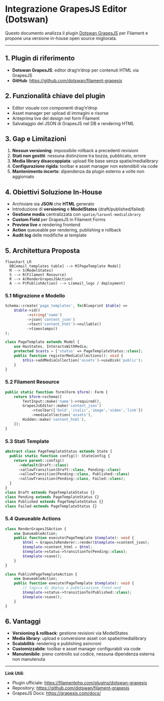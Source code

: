 # Integrazione GrapesJS Editor (Dotswan)

Questo documento analizza il plugin [Dotswan GrapesJS](https://filamentphp.com/plugins/dotswan-grapesjs) per Filament e propone una versione in-house open source migliorata.

---

## 1. Plugin di riferimento

- **Dotswan GrapesJS**: editor drag’n’drop per contenuti HTML via GrapesJS
- **GitHub**: https://github.com/dotswan/filament-grapesjs

## 2. Funzionalità chiave del plugin

- Editor visuale con componenti drag’n’drop
- Asset manager per upload di immagini e risorse
- Anteprima live del design nel form Filament
- Salvataggio del JSON di GrapesJS nel DB e rendering HTML

## 3. Gap e Limitazioni

1. **Nessun versioning**: impossibile rollback a precedenti revisioni
2. **Stati non gestiti**: nessuna distinzione tra bozza, pubblicato, errore
3. **Media library disaccoppiata**: upload file base senza spatie/medialibrary
4. **Configurazione rigida**: toolbar e asset manager non estendibili via code
5. **Mantenimento incerto**: dipendenza da plugin esterno a volte non aggiornato

## 4. Obiettivi Soluzione In-House

- Archiviare sia **JSON** che **HTML** generato
- Introduzione di **versioning** e **ModelStates** (draft/published/failed)
- **Gestione media** centralizzata con `spatie/laravel-medialibrary`
- **Custom Field** per GrapesJS in Filament Forms
- **Preview live** e rendering frontend
- **Action** queueable per rendering, publishing e rollback
- **Audit log** delle modifiche ai template

## 5. Architettura Proposta

```mermaid
flowchart LR
  DB[email_templates table] --> M[PageTemplate Model]
  M --> S(ModelStates)
  S --> R(Filament Resource)
  R --> A(RenderGrapesJSAction)
  A --> P(PublishAction) --> L(email_logs / deployment)
``` 

### 5.1 Migrazione e Modello
```php
Schema::create('page_templates', fn(Blueprint $table) =>
    $table->id()
          ->string('name')
          ->json('content_json')
          ->text('content_html')->nullable()
          ->timestamps()
);

class PageTemplate extends Model {
    use HasStates, InteractsWithMedia;
    protected $casts = ['status' => PageTemplateStatus::class];
    public function registerMediaCollections(): void {
        $this->addMediaCollection('assets')->useDisk('public');
    }
}
```

### 5.2 Filament Resource
```php
public static function form(Form $form): Form {
    return $form->schema([
        TextInput::make('name')->required(),
        GrapesJsEditor::make('content_json')
            ->toolbar(['bold','italic','image','video','link'])
            ->mediaCollection('assets'),
        Hidden::make('content_html'),
    ]);
}
```

### 5.3 Stati Template
```php
abstract class PageTemplateStatus extends State {
  public static function config(): StateConfig {
    return parent::config()
      ->default(Draft::class)
      ->allowTransition(Draft::class, Pending::class)
      ->allowTransition(Pending::class, Published::class)
      ->allowTransition(Pending::class, Failed::class);
  }
}
class Draft extends PageTemplateStatus {}
class Pending extends PageTemplateStatus {}
class Published extends PageTemplateStatus {}
class Failed extends PageTemplateStatus {}
```

### 5.4 Queueable Actions
```php
class RenderGrapesJSAction {
    use QueueableAction;
    public function execute(PageTemplate $template): void {
        $html = GrapesJsRenderer::render($template->content_json);
        $template->content_html = $html;
        $template->status->transitionTo(Pending::class);
        $template->save();
    }
}

class PublishPageTemplateAction {
    use QueueableAction;
    public function execute(PageTemplate $template): void {
        // logica di deploy o pubblicazione front-end
        $template->status->transitionTo(Published::class);
        $template->save();
    }
}
```

## 6. Vantaggi

- **Versioning & rollback**: gestione revisioni via ModelStates
- **Media library**: upload e conversione asset con spatie/medialibrary
- **Scalabilità**: rendering e publishing asincroni
- **Customizzabile**: toolbar e asset manager configurabili via code
- **Manutenibile**: pieno controllo sul codice, nessuna dipendenza esterna non manutenuta

---

**Link Utili**:

- Plugin ufficiale: https://filamentphp.com/plugins/dotswan-grapesjs
- Repository: https://github.com/dotswan/filament-grapesjs
- GrapesJS Docs: https://grapesjs.com/docs/
